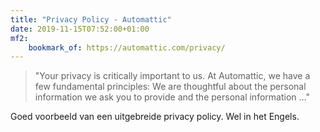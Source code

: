 ```yaml
---
title: "Privacy Policy - Automattic"
date: 2019-11-15T07:52:00+01:00
mf2:
    bookmark_of: https://automattic.com/privacy/
---
```

> "Your privacy is critically important to us. At Automattic, we have a few fundamental principles: We are thoughtful about the personal information we ask you to provide and the personal information …"

Goed voorbeeld van een uitgebreide privacy policy. Wel in het Engels.